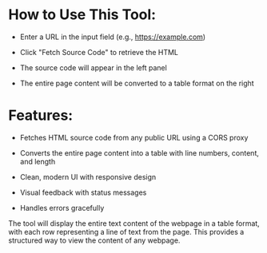 # How to Use This Tool:

- Enter a URL in the input field (e.g., https://example.com)

- Click "Fetch Source Code" to retrieve the HTML

- The source code will appear in the left panel

- The entire page content will be converted to a table format on the right

# Features:
- Fetches HTML source code from any public URL using a CORS proxy

- Converts the entire page content into a table with line numbers, content, and length

- Clean, modern UI with responsive design

- Visual feedback with status messages

- Handles errors gracefully

The tool will display the entire text content of the webpage in a table format, with each row representing a line of text from the page. This provides a structured way to view the content of any webpage.